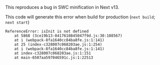 This reproduces a bug in SWC minification in Next v13.

This code will generate this error when build for production (`next build`; `next start`)
        
    ReferenceError: isInit is not defined
        at 5868 (3ce19b13-8417618845047f9d.js:30:108567)
        at i (webpack-8fa1640cc84ba8fe.js:1:141)
        at 25 (index-c328007c068203ae.js:1:254)
        at i (webpack-8fa1640cc84ba8fe.js:1:141)
        at index-c328007c068203ae.js:1:151
        at main-6507aa597046591c.js:1:22513